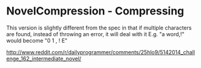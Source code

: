 NovelCompression - Compressing
==============================

This version is slightly different from the spec in that if multiple characters are found, instead of throwing an error, it will deal with it
E.g. "a word,!" would become "0 1 , ! E"

http://www.reddit.com/r/dailyprogrammer/comments/25hlo9/5142014_challenge_162_intermediate_novel/
